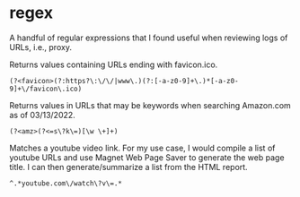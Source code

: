 # regex

A handful of regular expressions that I found useful when reviewing logs of URLs, i.e., proxy.

Returns values containing URLs ending with favicon.ico.
```
(?<favicon>(?:https?\:\/\/|www\.)(?:[-a-z0-9]+\.)*[-a-z0-9]+\/favicon\.ico)
```

Returns values in URLs that may be keywords when searching Amazon.com as of 03/13/2022.
```
(?<amz>(?<=s\?k\=)[\w \+]+)
```

Matches a youtube video link.  For my use case, I would compile a list of youtube URLs and use Magnet Web Page Saver to generate the web page title. I can then generate/summarize a list from the HTML report.
```
^.*youtube.com\/watch\?v\=.*
```
